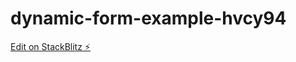 # dynamic-form-example-hvcy94

[Edit on StackBlitz ⚡️](https://stackblitz.com/edit/dynamic-form-example-hvcy94)